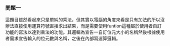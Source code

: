 ### 問題一
這題目雖然看起來只是單純的乘法，但其實以電腦的角度來看是只有加法的所以沒辦法直接使用運算符號直接求出結果，而是需要使用funtion這種屬於使用者自訂功能的寫法以達到乘法的功能。其邏輯為宣告一自訂位元大小的名稱然後根據使用者需求宣告輸入的位元數與名稱，之後在內部寫運算邏輯。
```verilog
```
